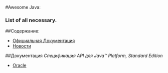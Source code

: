 #Awesome Java:
### List of all necessary.

##Содержание:
* [Официальная Документация](#Документация)
* [Новости](#newsletter)

##Документация
*Спецификация API для Java™ Platform, Standard Edition*
* [Oracle](https://docs.oracle.com/javase/7/docs/api/)
